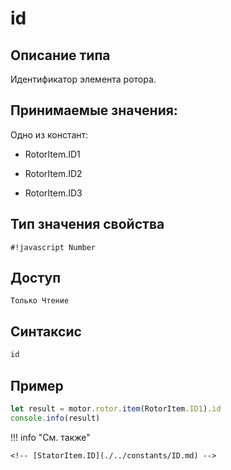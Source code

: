 # id

## Описание типа
Идентификатор элемента ротора.

## Принимаемые значения:
Одно из констант:

 - RotorItem.ID1

 - RotorItem.ID2

 - RotorItem.ID3

## Тип значения свойства
`#!javascript Number`

## Доступ
`Только Чтение`

## Синтаксис
```javascript
id
```

## Пример
```javascript linenums="1"
let result = motor.rotor.item(RotorItem.ID1).id
console.info(result)
```

!!! info "См. также"

    <!-- [StatorItem.ID](./../constants/ID.md) -->

